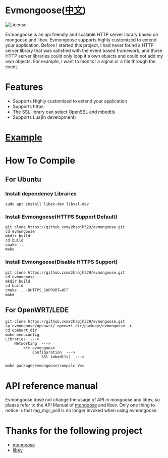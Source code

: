 # Evmongoose([中文](https://github.com/zhaojh329/evmongoose/blob/master/README_ZH.md))

![](https://img.shields.io/badge/license-GPLV3-brightgreen.svg?style=plastic "License")

Evmongoose is an api friendly and scalable HTTP server library based on mongoose and libev. Evmongoose supports
highly customized to extend your application. Before I started this project, I had never found a HTTP server
library that was satisfied with the event based framework, and those HTTP server libraries could only loop it's
own objects and could not add my own objects. For example, I want to monitor a signal or a file through the event.

# Features
* Supports Highly customized to extend your application
* Supports https
* The SSL library can select OpenSSL and mbedtls
* Supports Lua(In development)

# [Example](https://github.com/zhaojh329/evmongoose/blob/master/example/simplest_web.c)

# How To Compile
## For Ubuntu
### Install dependency Libraries
    sudo apt install libev-dev libssl-dev
    
### Install Evmongoose(HTTPS Support Default)
    git clone https://github.com/zhaojh329/evmongoose.git
    cd evmongoose
    mkdir build
    cd build
    cmake ..
    make

### Install Evmongoose(Disable HTTPS Support)
    git clone https://github.com/zhaojh329/evmongoose.git
    cd evmongoose
    mkdir build
    cd build
    cmake .. -DHTTPS_SUPPORT=OFF
    make

## For OpenWRT/LEDE
	git clone https://github.com/zhaojh329/evmongoose.git
	cp evmongoose/openwrt/ openwrt_dir/package/evmongoose -r
	cd openwrt_dir
	make menuconfig
	Libraries  --->
	    Networking  --->
	        <*> evmongoose
	            Configuration  --->
	                SSl (mbedtls)  --->
	
	make package/evmongoose/compile V=s
	
# API reference manual
Evmongoose dose not change the usage of API in mongoose and libev, 
so please refer to the API Manual of [mongoose](https://docs.cesanta.com/mongoose/master) and libev.
Only one thing to notice is that mg_mgr_poll is no longer invoked when using evmongoose.
    
# Thanks for the following project
* [mongoose](https://github.com/cesanta/mongoose)
* [libev](https://github.com/kindy/libev)